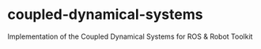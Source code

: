 # coupled-dynamical-systems
Implementation of the Coupled Dynamical Systems for ROS &amp; Robot Toolkit
